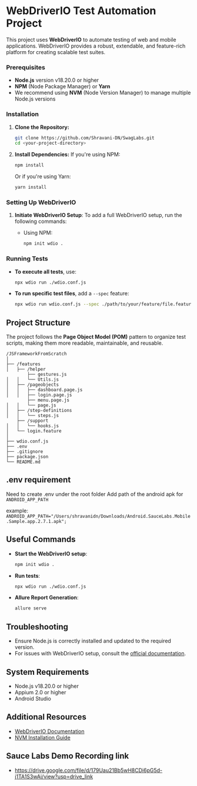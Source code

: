 # WebDriverIO Test Automation Project

This project uses **WebDriverIO** to automate testing of web and mobile applications. WebDriverIO provides a robust, extendable, and feature-rich platform for creating scalable test suites.

### Prerequisites

- **Node.js** version v18.20.0 or higher
- **NPM** (Node Package Manager) or **Yarn**
- We recommend using **NVM** (Node Version Manager) to manage multiple Node.js versions

### Installation

1. **Clone the Repository:**

   ```bash
   git clone https://github.com/Shravani-DN/SwagLabs.git
   cd <your-project-directory>
   ```

2. **Install Dependencies:**
   If you're using NPM:
   ```bash
   npm install
   ```
   Or if you're using Yarn:
   ```bash
   yarn install
   ```

### Setting Up WebDriverIO

1. **Initiate WebDriverIO Setup**:
   To add a full WebDriverIO setup, run the following commands:

   - Using NPM:
     ```bash
     npm init wdio .
     ```

### Running Tests

- **To execute all tests**, use:

  ```bash
  npx wdio run ./wdio.conf.js
  ```

- **To run specific test files**, add a `--spec` feature:

  ```bash
  npx wdio run wdio.conf.js --spec ./path/to/your/feature/file.feature

  ```
## Project Structure

The project follows the **Page Object Model (POM)** pattern to organize test scripts, making them more readable, maintainable, and reusable.

```
/JSFrameworkFromScratch
│
├── /features
│   ├── /helper
        ├── gestures.js
│   │   └── Utils.js
│   ├── /pageobjects
│   │   ├── dashboard.page.js
│   │   ├── login.page.js
        ├── menu.page.js
│   │   └── page.js
│   ├── /step-definitions
│   │   └── steps.js
    ├── /support
│   │   └── hooks.js
│   └── login.feature
│
├── wdio.conf.js
├── .env
├── .gitignore
├── package.json
└── README.md

```

## .env requirement

Need to create .env under the root folder
Add path of the android apk for `ANDROID_APP_PATH`

example:
```ANDROID_APP_PATH="/Users/shravanidn/Downloads/Android.SauceLabs.Mobile.Sample.app.2.7.1.apk";```


## Useful Commands

- **Start the WebDriverIO setup**:

  ```bash
  npm init wdio .
  ```

- **Run tests**:
  ```bash
  npx wdio run ./wdio.conf.js
  ```

- **Allure Report Generation**:
  ```bash
  allure serve
  ```

## Troubleshooting

- Ensure Node.js is correctly installed and updated to the required version.
- For issues with WebDriverIO setup, consult the [official documentation](https://webdriver.io/).

## System Requirements

- Node.js v18.20.0 or higher
- Appium 2.0 or higher
- Android Studio

## Additional Resources

- [WebDriverIO Documentation](https://webdriver.io/)
- [NVM Installation Guide](https://github.com/nvm-sh/nvm)

## Sauce Labs Demo Recording link
- https://drive.google.com/file/d/179Uau21Bb5wH8CDi6pG5d-j1TA1S3wAi/view?usp=drive_link
